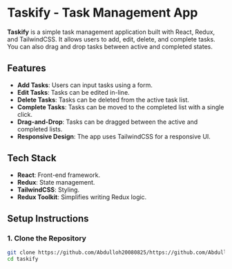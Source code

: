 # Taskify - Task Management App

**Taskify** is a simple task management application built with React, Redux, and TailwindCSS. It allows users to add, edit, delete, and complete tasks. You can also drag and drop tasks between active and completed states.

## Features

- **Add Tasks**: Users can input tasks using a form.
- **Edit Tasks**: Tasks can be edited in-line.
- **Delete Tasks**: Tasks can be deleted from the active task list.
- **Complete Tasks**: Tasks can be moved to the completed list with a single click.
- **Drag-and-Drop**: Tasks can be dragged between the active and completed lists.
- **Responsive Design**: The app uses TailwindCSS for a responsive UI.

## Tech Stack

- **React**: Front-end framework.
- **Redux**: State management.
- **TailwindCSS**: Styling.
- **Redux Toolkit**: Simplifies writing Redux logic.

## Setup Instructions

### 1. Clone the Repository

```bash
git clone https://github.com/Abdulloh20080825/https://github.com/Abdulloh20080825Drag-and-Drop-Todo-List.git
cd taskify
```

